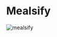 # Mealsify

![mealsify](https://socialify.git.ci/20Koen02/mealsify/image?description=1&font=Raleway&forks=1&issues=1&logo=https%3A%2F%2Fmiro.medium.com%2Fmax%2F3840%2F1*v61-QL8UkB1OGUdBpFCQqQ.png&owner=1&pattern=Circuit%20Board&pulls=1&stargazers=1&theme=Light)
